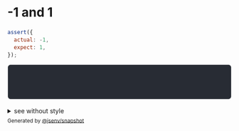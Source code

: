 # -1 and 1

```js
assert({
  actual: -1,
  expect: 1,
});
```

![img](throw.svg)

<details>
  <summary>see without style</summary>

```console
AssertionError: actual and expect are different

actual: -1
expect:  1
```

</details>


<sub>
  Generated by <a href="https://github.com/jsenv/core/tree/main/packages/independent/snapshot">@jsenv/snapshot</a>
</sub>